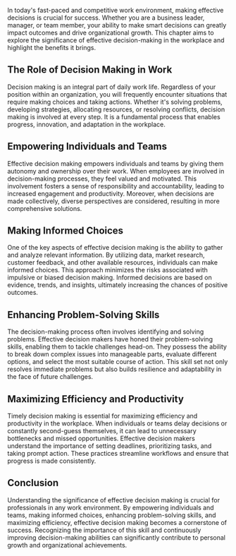
In today's fast-paced and competitive work environment, making effective decisions is crucial for success. Whether you are a business leader, manager, or team member, your ability to make smart decisions can greatly impact outcomes and drive organizational growth. This chapter aims to explore the significance of effective decision-making in the workplace and highlight the benefits it brings.

## The Role of Decision Making in Work

Decision making is an integral part of daily work life. Regardless of your position within an organization, you will frequently encounter situations that require making choices and taking actions. Whether it's solving problems, developing strategies, allocating resources, or resolving conflicts, decision making is involved at every step. It is a fundamental process that enables progress, innovation, and adaptation in the workplace.

## Empowering Individuals and Teams

Effective decision making empowers individuals and teams by giving them autonomy and ownership over their work. When employees are involved in decision-making processes, they feel valued and motivated. This involvement fosters a sense of responsibility and accountability, leading to increased engagement and productivity. Moreover, when decisions are made collectively, diverse perspectives are considered, resulting in more comprehensive solutions.

## Making Informed Choices

One of the key aspects of effective decision making is the ability to gather and analyze relevant information. By utilizing data, market research, customer feedback, and other available resources, individuals can make informed choices. This approach minimizes the risks associated with impulsive or biased decision making. Informed decisions are based on evidence, trends, and insights, ultimately increasing the chances of positive outcomes.

## Enhancing Problem-Solving Skills

The decision-making process often involves identifying and solving problems. Effective decision makers have honed their problem-solving skills, enabling them to tackle challenges head-on. They possess the ability to break down complex issues into manageable parts, evaluate different options, and select the most suitable course of action. This skill set not only resolves immediate problems but also builds resilience and adaptability in the face of future challenges.

## Maximizing Efficiency and Productivity

Timely decision making is essential for maximizing efficiency and productivity in the workplace. When individuals or teams delay decisions or constantly second-guess themselves, it can lead to unnecessary bottlenecks and missed opportunities. Effective decision makers understand the importance of setting deadlines, prioritizing tasks, and taking prompt action. These practices streamline workflows and ensure that progress is made consistently.

## Conclusion

Understanding the significance of effective decision making is crucial for professionals in any work environment. By empowering individuals and teams, making informed choices, enhancing problem-solving skills, and maximizing efficiency, effective decision making becomes a cornerstone of success. Recognizing the importance of this skill and continuously improving decision-making abilities can significantly contribute to personal growth and organizational achievements.
